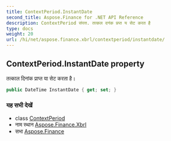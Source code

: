 ```yaml
---
title: ContextPeriod.InstantDate
second_title: Aspose.Finance for .NET API Reference
description: ContextPeriod संपत्त. तत्कल दनंक प्रप्त य सेट करत है
type: docs
weight: 20
url: /hi/net/aspose.finance.xbrl/contextperiod/instantdate/
---
```

## ContextPeriod.InstantDate property

तत्काल दिनांक प्राप्त या सेट करता है।

```csharp
public DateTime InstantDate { get; set; }
```

### यह सभी देखें

* class [ContextPeriod](../)
* नाम स्थान [Aspose.Finance.Xbrl](../../contextperiod/)
* सभा [Aspose.Finance](../../../)


